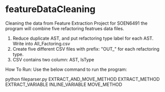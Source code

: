 # featureDataCleaning
Cleaning the data from Feature Extraction Project for SOEN6491
the program will combine five refactoring featrues data files.
1. Reduce duplicate AST, and put refactoring type label for each AST. Write into All_Factoring.csv
2. Create five different CSV files with prefix: "OUT_" for each refactoring type.
3. CSV contains two column: AST, IsType

How To Run:
Use the below command to run the program: 

python fileparser.py EXTRACT_AND_MOVE_METHOD EXTRACT_METHOD EXTRACT_VARIABLE INLINE_VARIABLE MOVE_METHOD
